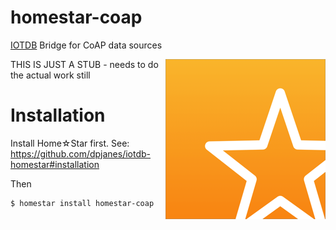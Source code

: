 # homestar-coap
[IOTDB](https://github.com/dpjanes/node-iotdb) Bridge for CoAP data sources

<img src="https://raw.githubusercontent.com/dpjanes/iotdb-homestar/master/docs/HomeStar.png" align="right" />

THIS IS JUST A STUB - needs to do the actual work still

# Installation

Install Home☆Star first. 
See: https://github.com/dpjanes/iotdb-homestar#installation

Then

    $ homestar install homestar-coap

